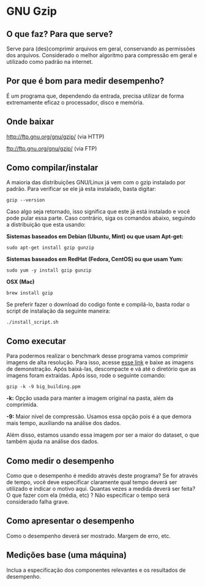 # GNU Gzip
## O que faz? Para que serve?
Serve para (des)comprimir arquivos em geral, conservando as permissões dos arquivos. Considerado o melhor algoritmo para compressão em geral e utilizado como padrão na internet.
## Por que é bom para medir desempenho?
É um programa que, dependendo da entrada, precisa utilizar de forma extremamente eficaz o processador, disco e memória.
## Onde baixar
 http://ftp.gnu.org/gnu/gzip/ (via HTTP)

 ftp://ftp.gnu.org/gnu/gzip/ (via FTP)

## Como compilar/instalar
A maioria das distribuições GNU/Linux já vem com o gzip instalado por padrão. Para verificar se ele já esta instalado, basta digitar:
```
gzip --version
```
Caso algo seja retornado, isso significa que este já está instalado e você pode pular essa parte. Caso contrário, siga os comandos abaixo, seguindo a distribuição que esta usando:

**Sistemas baseados em Debian (Ubuntu, Mint) ou que usam Apt-get:**
```
sudo apt-get install gzip gunzip
```

**Sistemas baseados em RedHat (Fedora, CentOS) ou que usam Yum:**
```
sudo yum -y install gzip gunzip
```

**OSX (Mac)**
```
brew install gzip
```
Se preferir fazer o download do codigo fonte e compilá-lo, basta rodar o script de instalação da seguinte maneira:
```
./install_script.sh
```

## Como executar
Para podermos realizar o benchmark desse programa vamos comprimir imagens de alta resolução. Para isso, acesse [esse link](http://imagecompression.info/test_images/rgb16bit_linear.zip) e baixe as imagens de demonstração. Após baixá-las, descompacte e vá até o diretório que as imagens foram extraídas. Após isso, rode o seguinte comando:
```
gzip -k -9 big_building.ppm
```
**-k:** Opção usada para manter a imagem original na pasta, além da comprimida.

**-9:** Maior nível de compressão. Usamos essa opção pois é a que demora mais tempo, auxiliando na análise dos dados.

Além disso, estamos usando essa imagem por ser a maior do dataset, o que também ajuda na análise dos dados.


## Como medir o desempenho
Como que o desempenho é medido através deste programa? Se for através de tempo, você deve especificar claramente qual tempo deverá ser utilizado e indicar o motivo aqui. Quantas vezes a medida deverá ser feita? O que fazer com ela (média, etc) ? Não especificar o tempo será considerado falha grave.
## Como apresentar o desempenho
Como o desempenho deverá ser mostrado. Margem de erro, etc.
## Medições base (uma máquina)
Inclua a especificação dos componentes relevantes e os resultados de desempenho.
